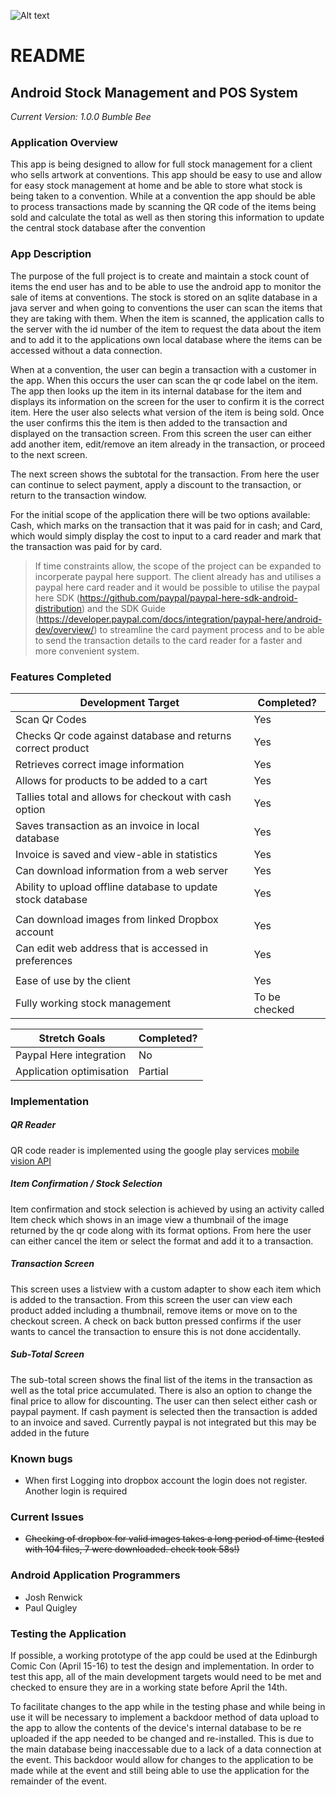 ![Alt text](https://bytebucket.org/mobileSalesSystem/android-sales-application/raw/506ce6df9acc1aa26baf7b4ab95a40d14e4ecfcd/MobileSalesSystem/app/src/main/res/drawable-hdpi/logo.png?token=df5e64831fef14906eaab557a9d8477c2f5aec21)
# README #

## Android Stock Management and POS System ##
*Current Version: 1.0.0 Bumble Bee*

### Application Overview ###

This app is being designed to allow for full stock management for a client who sells artwork at conventions. This app should be easy to use and allow for easy stock management at
home and be able to store what stock is being taken to a convention. While at a convention the app should be able to process transactions made by scanning the QR code of the items
being sold and calculate the total as well as then storing this information to update the central stock database after the convention

### App Description ###

The purpose of the full project is to create and maintain a stock count of items the end user has and to be able to use the android app to monitor the sale of items at conventions.
The stock is stored on an sqlite database in a java server and when going to conventions the user can scan the items that they are taking with them.
When the item is scanned, the application calls to the server with the id number of the item to request the data about the item and to add it to the applications own local database
where the items can be accessed without a data connection.

When at a convention, the user can begin a transaction with a customer in the app. When this occurs the user can scan the qr code label on the item. The app then looks up the item
in its internal database for the item and displays its information on the screen for the user to confirm it is the correct item. Here the user also selects what version of the
item is being sold. Once the user confirms this the item is then added to the transaction and displayed on the transaction screen. From this screen the user can either add another
item, edit/remove an item already in the transaction, or proceed to the next screen.

The next screen shows the subtotal for the transaction. From here the user can continue to select payment, apply a discount to the transaction, or return to the transaction window.

For the initial scope of the application there will be two options available: Cash, which marks on the transaction that it was paid for in cash; and Card, which would simply display
the cost to input to a card reader and mark that the transaction was paid for by card.
> If time constraints allow, the scope of the project can be expanded to incorperate paypal here support. The client already has and utilises a paypal here card reader and it would
> be possible to utilise the paypal here SDK (https://github.com/paypal/paypal-here-sdk-android-distribution) and the SDK Guide (https://developer.paypal.com/docs/integration/paypal-here/android-dev/overview/)
> to streamline the card payment process and to be able to send the transaction details to the card reader for a faster and more convenient system.


### Features Completed ###

| Development Target  | Completed? |
| -------------|---------|
| Scan Qr Codes| Yes |
| Checks Qr code against database and returns correct product| Yes |
| Retrieves correct image information| Yes |
| Allows for products to be added to a cart| Yes |
| Tallies total and allows for checkout with cash option| Yes |
| Saves transaction as an invoice in local database | Yes |
| Invoice is saved and view-able in statistics | Yes |
| Can download information from a web server| Yes |
| Ability to upload offline database to update stock database| Yes |
| | |
| Can download images from linked Dropbox account| Yes |
| Can edit web address that is accessed in preferences| Yes |
| | |
| Ease of use by the client| Yes |
| Fully working stock management| To be checked|

| Stretch Goals  | Completed? |
| ---------------------|---------|
| Paypal Here integration | No |
| Application optimisation | Partial |

### Implementation ###

##### QR Reader #####
QR code reader is implemented using the google play services [mobile vision API](https://developers.google.com/vision/)

##### Item Confirmation / Stock Selection #####
Item confirmation and stock selection is achieved by using an activity called Item check which shows in an image view a thumbnail of the image returned by the qr code along with its format options. From here the user can either cancel the item or select the format and add it to a transaction.

##### Transaction Screen #####
This screen uses a listview with a custom adapter to show each item which is added to the transaction. From this screen the user can view each product added including a thumbnail, remove items or move on to the checkout screen. A check on back button pressed confirms if the user wants to cancel the transaction to ensure this is not done accidentally. 

##### Sub-Total Screen #####
The sub-total screen shows the final list of the items in the transaction as well as the total price accumulated. There is also an option to change the final price to allow for discounting. The user can then select either cash or paypal payment. If cash payment is selected then the transaction is added to an invoice and saved. Currently paypal is not integrated but this may be added in the future


### Known bugs ###

* When first Logging into dropbox account the login does not register. Another login is required

### Current Issues ###

* ~~Checking of dropbox for valid images takes a long period of time (tested with 104 files, 7 were downloaded. check took 58s!)~~

### Android Application Programmers ###
* Josh Renwick
* Paul Quigley

### Testing the Application ###
If possible, a working prototype of the app could be used at the Edinburgh Comic Con (April 15-16) to test the design and implementation.
In order to test this app, all of the main development targets would need to be met and checked to ensure they are in a working state before April the 14th.

To facilitate changes to the app while in the testing phase and while being in use it will be necessary to implement a backdoor method of data upload to the app to allow the contents of the device's internal
database to be re uploaded if the app needed to be changed and re-installed. This is due to the main database being inaccessable due to a lack of a data connection at the event. This backdoor would allow for
changes to the application to be made while at the event and still being able to use the application for the remainder of the event.